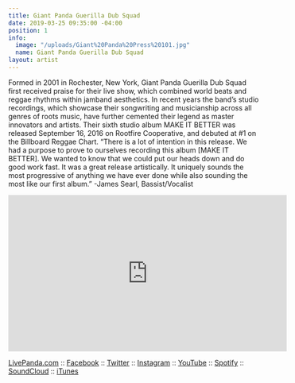 ```yaml
---
title: Giant Panda Guerilla Dub Squad
date: 2019-03-25 09:35:00 -04:00
position: 1
info:
  image: "/uploads/Giant%20Panda%20Press%20101.jpg"
  name: Giant Panda Guerilla Dub Squad
layout: artist
---
```


Formed in 2001 in Rochester, New York, Giant Panda Guerilla Dub Squad first received praise for their live show, which combined world beats and reggae rhythms within jamband aesthetics. In recent years the band’s studio recordings, which showcase their songwriting and musicianship across all genres of roots music, have further cemented their legend as master innovators and artists. Their sixth studio album MAKE IT BETTER was released September 16, 2016 on Rootfire Cooperative, and debuted at #1 on the Billboard Reggae Chart. “There is a lot of intention in this release. We had a purpose to prove to ourselves recording this album \[MAKE IT BETTER\]. We wanted to know that we could put our heads down and do good work fast. It was a great release artistically. It uniquely sounds the most progressive of anything we have ever done while also sounding the most like our first album.” -James Searl, Bassist/Vocalist

<iframe width="560" height="315" src="https://www.youtube.com/embed/PjuIvOQ2yJ0" frameborder="0" allow="accelerometer; autoplay; encrypted-media; gyroscope; picture-in-picture" allowfullscreen></iframe>


[LivePanda.com](http://livepanda.com/) :: [Facebook](https://www.facebook.com/giantpandadub) :: [Twitter](https://twitter.com/giantpandadub) :: [Instagram](https://www.instagram.com/giantpandadub/) :: [YouTube](https://www.youtube.com/user/giantpandadub) :: [Spotify](http://smarturl.it/mblgo3) :: [SoundCloud](http://ow.ly/GtxS306hdmF) :: [iTunes](http://smarturl.it/z7hp63)





